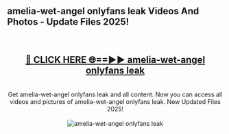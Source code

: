 <h2>amelia-wet-angel onlyfans leak Videos And Photos - Update Files 2025!</h2>
<br>
<div align="center">
<h2><a href="https://top-ai-tools.click/QrbHav" rel="nofollow">🔴 CLICK HERE 🌐==►► amelia-wet-angel onlyfans leak</a></h2>
<br>
Get amelia-wet-angel onlyfans leak and all content. Now you can access all videos and pictures of amelia-wet-angel onlyfans leak. New Updated Files 2025!
<br>
<br>
<a href="https://top-ai-tools.click/QrbHav" rel="nofollow" data-target="animated-image.originalLink"><img src="https://i.ibb.co.com/WyWwxjT/player-gif2.gif" alt="amelia-wet-angel onlyfans leak" style="max-width: 100%; display: inline-block;" data-target="animated-image.originalImage"></a>
</div>
<br>